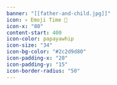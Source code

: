 ```yaml
---
banner: "[[father-and-child.jpg]]"
icon: 💀 Emoji Time 🏮
icon-x: "80"
content-start: 400
icon-color: papayawhip
icon-size: "34"
icon-bg-color: "#2c2d9d80"
icon-padding-x: "20"
icon-padding-y: "15"
icon-border-radius: "50"
---
```


